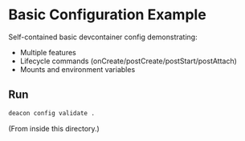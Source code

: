 # Basic Configuration Example

Self-contained basic devcontainer config demonstrating:
- Multiple features
- Lifecycle commands (onCreate/postCreate/postStart/postAttach)
- Mounts and environment variables

## Run
```sh
deacon config validate .
```
(From inside this directory.)
